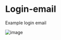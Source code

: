 # Login-email
Example login email

![image](https://user-images.githubusercontent.com/63475312/151091424-4cbc8d5a-e98b-499d-98a5-c12983a9c103.png)


